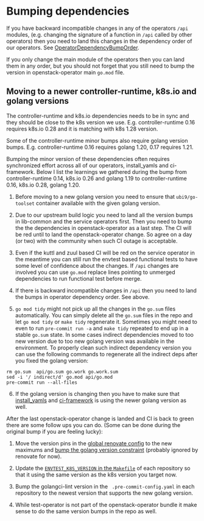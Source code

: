 # Bumping dependencies

If you have backward incompatible changes in any of the operators `/api`
modules, (e.g. changing the signature of a function in `/api` called by other
operators) then you need to land this changes in the dependency order of our
operators. See [OperatorDependencyBumpOrder](https://github.com/gibizer/openstack-k8s-status/blob/main/OperatorDependencyBumpOrder.md).

If you only change the main module of the operators then you can land them
in any order, but you should not forget that you still need to bump the version
in openstack-operator main `go.mod` file.

## Moving to a newer controller-runtime, k8s.io and golang versions

The controller-runtime and k8s.io dependencies needs to be in sync and they
should be close to the k8s version we use. E.g. controller-runtime 0.16
requires k8s.io 0.28 and it is matching with k8s 1.28 version.

Some of the controller-runtime minor bumps also require golang version bumps.
E.g. controller-runtime 0.16 requires golang 1.20, 0.17 requires 1.21.

Bumping the minor version of these dependencies often requires synchronized
effort across all of our operators, install_yamls and ci-framework. Below
I list the learnings we gathered during the bump from controller-runtime 0.14,
k8s.io 0.26 and golang 1.19 to controller-runtime 0.16, k8s.io 0.28, golang
1.20.

1. Before moving to a new golang version you need to ensure that
`ubi9/go-toolset` container available with the given golang version.

2. Due to our upstream build logic you need to land all the version bumps in
lib-common and the service operators first. Then you need to bump the the
dependencies in openstack-operator as a last step. The CI will be red until to
land the openstack-operator change. So agree on a day (or two) with the
community when such CI outage is acceptable.

3. Even if the kuttl and zuul based CI will be red on the service operator in
the meantime you can still run the envtest based functional tests to have some
level of confidence about the changes. If `/api` changes are involved you can
use `go.mod` replace lines pointing to unmerged dependencies to run functional
test before merge.

4. If there is backward incompatible changes in `/api` then you need to land
the bumps in operator dependency order. See above.

5. `go mod tidy` might not pick up all the changes in the `go.sum` files
automatically. You can simply delete all the `go.sum` files in the repo and
let `go mod tidy` or `make tidy` regenerate it. Sometimes you might need to
even to run `pre-commit run -a` and `make tidy` repeated to end up in a stable
`go.sum` state.
In some cases indirect dependencies moved to too new version due to too new
golang version was available in the environment. To properly clean such
indirect dependency version you can use the following commands to regenerate
all the indirect deps after you fixed the golang version:
```shell
rm go.sum  api/go.sum go.work go.work.sum
sed -i '/ indirect/d' go.mod api/go.mod
pre-commit run --all-files
```

6. If the golang version is changing then you have to make sure that
[install_yamls](https://github.com/openstack-k8s-operators/install_yamls/commit/e9cd3fcda0cf2205a25f56ca3af850150bb465a8) and
[ci-framework](https://github.com/openstack-k8s-operators/ci-framework/commit/5c138d4f734e600cde2e78859da21ab9fa835d33)
is using the newer golang version as well.

After the last openstack-operator change is landed and CI is back to green
there are some follow ups you can do. (Some can be done during the original
bump if you are feeling lucky):

1. Move the version pins in the
[global renovate config](https://github.com/openstack-k8s-operators/renovate-config/commit/f25b1bb774777111a4ecf4829532e5840176971a)
to the new maximums and [bump the golang version constraint](https://github.com/openstack-k8s-operators/renovate-config/commit/1b66fc3dd2466a13615a119a5433a81d9d34e022)
(probably ignored by renovate for now).

2. Update the
[`ENVTEST_K8S_VERSION` in the `Makefile`](https://github.com/openstack-k8s-operators/lib-common/commit/90181d385ef7972d3f5f2c36b20708888021d1bb)
of each repository so that it using the same version as the k8s version you
target now.

3. Bump the golangci-lint version in the ` .pre-commit-config.yaml` in each
repository to the newest version that supports the new golang version.

4. While test-operator is not part of the openstack-operator bundle it make
sense to do the same version bumps in the repo as well.
